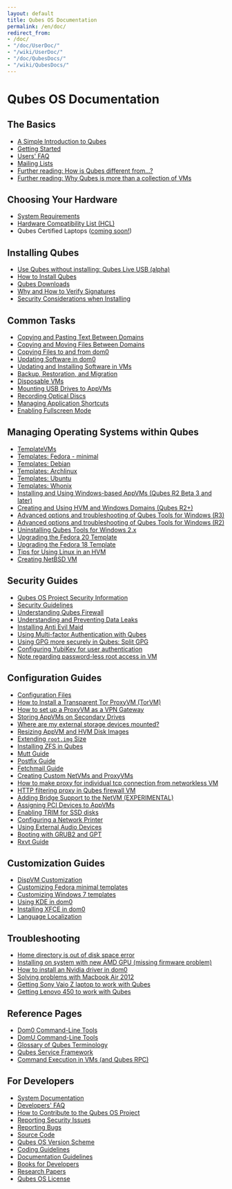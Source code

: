 ```yaml
---
layout: default
title: Qubes OS Documentation
permalink: /en/doc/
redirect_from:
- /doc/
- "/doc/UserDoc/"
- "/wiki/UserDoc/"
- "/doc/QubesDocs/"
- "/wiki/QubesDocs/"
---
```


Qubes OS Documentation
======================

The Basics
----------
 *  [A Simple Introduction to Qubes](/en/intro/)
 *  [Getting Started](/en/doc/getting-started/)
 *  [Users' FAQ](/en/doc/user-faq/)
 *  [Mailing Lists](/en/doc/mailing-lists/)
 *  [Further reading: How is Qubes different from...?](http://blog.invisiblethings.org/2012/09/12/how-is-qubes-os-different-from.html)
 *  [Further reading: Why Qubes is more than a collection of VMs](http://www.invisiblethingslab.com/resources/2014/Software_compartmentalization_vs_physical_separation.pdf)


Choosing Your Hardware
----------------------
 *  [System Requirements](/en/doc/system-requirements/)
 *  [Hardware Compatibility List (HCL)](/hcl)
 *  Qubes Certified Laptops ([coming soon!](https://twitter.com/Puri_sm/status/644963433293717504))


Installing Qubes
----------------
 *  [Use Qubes without installing: Qubes Live USB (alpha)](https://groups.google.com/d/msg/qubes-users/IQdCEpkooto/iyMh3LuzCAAJ)
 *  [How to Install Qubes](/en/doc/installation-guide/)
 *  [Qubes Downloads](/downloads/)
 *  [Why and How to Verify Signatures](/en/doc/verifying-signatures/)
 *  [Security Considerations when Installing](/en/doc/install-security/)


Common Tasks
------------
 *  [Copying and Pasting Text Between Domains](/en/doc/copy-paste/)
 *  [Copying and Moving Files Between Domains](/en/doc/copying-files/)
 *  [Copying Files to and from dom0](/en/doc/copy-to-dom0/)
 *  [Updating Software in dom0](/en/doc/software-update-dom0/)
 *  [Updating and Installing Software in VMs](/en/doc/software-update-vm/)
 *  [Backup, Restoration, and Migration](/en/doc/backup-restore/)
 *  [Disposable VMs](/en/doc/dispvm/)
 *  [Mounting USB Drives to AppVMs](/en/doc/stick-mounting/)
 *  [Recording Optical Discs](/en/doc/recording-optical-discs/)
 *  [Managing Application Shortcuts](/en/doc/managing-appvm-shortcuts/)
 *  [Enabling Fullscreen Mode](/en/doc/full-screen-mode/)


Managing Operating Systems within Qubes
---------------------------------------
 *  [TemplateVMs](/en/doc/templates/)
 *  [Templates: Fedora - minimal](/en/doc/templates/fedora-minimal/)
 *  [Templates: Debian](/en/doc/templates/debian/)
 *  [Templates: Archlinux](/en/doc/templates/archlinux/)
 *  [Templates: Ubuntu](/en/doc/templates/ubuntu/)
 *  [Templates: Whonix](/en/doc/templates/whonix/)
 *  [Installing and Using Windows-based AppVMs (Qubes R2 Beta 3 and later)](/en/doc/windows-appvms/)
 *  [Creating and Using HVM and Windows Domains (Qubes R2+)](/en/doc/hvm-create/)
 *  [Advanced options and troubleshooting of Qubes Tools for Windows (R3)](/en/doc/windows-tools-3/)
 *  [Advanced options and troubleshooting of Qubes Tools for Windows (R2)](/en/doc/windows-tools-2/)
 *  [Uninstalling Qubes Tools for Windows 2.x](/en/doc/uninstalling-windows-tools-2/)
 *  [Upgrading the Fedora 20 Template](/en/doc/fedora-template-upgrade-20/)
 *  [Upgrading the Fedora 18 Template](/en/doc/fedora-template-upgrade-18/)
 *  [Tips for Using Linux in an HVM](/en/doc/linux-hvm-tips/)
 *  [Creating NetBSD VM](https://groups.google.com/group/qubes-devel/msg/4015c8900a813985)


Security Guides
---------------
 *  [Qubes OS Project Security Information](/en/security/)
 *  [Security Guidelines](/en/doc/security-guidelines/)
 *  [Understanding Qubes Firewall](/en/doc/qubes-firewall/)
 *  [Understanding and Preventing Data Leaks](/en/doc/data-leaks/)
 *  [Installing Anti Evil Maid](/en/doc/anti-evil-maid/)
 *  [Using Multi-factor Authentication with Qubes](/en/doc/multifactor-authentication/)
 *  [Using GPG more securely in Qubes: Split GPG](/en/doc/split-gpg/)
 *  [Configuring YubiKey for user authentication](/en/doc/yubi-key/)
 *  [Note regarding password-less root access in VM](/en/doc/vm-sudo/)


Configuration Guides
--------------------
 *  [Configuration Files](/en/doc/config-files/)
 *  [How to Install a Transparent Tor ProxyVM (TorVM)](/en/doc/torvm/)
 *  [How to set up a ProxyVM as a VPN Gateway](/en/doc/vpn/)
 *  [Storing AppVMs on Secondary Drives](/en/doc/secondary-storage/)
 *  [Where are my external storage devices mounted?](/en/doc/external-device-mount-point/)
 *  [Resizing AppVM and HVM Disk Images](/en/doc/resize-disk-image/)
 *  [Extending `root.img` Size](/en/doc/resize-root-disk-image/)
 *  [Installing ZFS in Qubes](/en/doc/zfs/)
 *  [Mutt Guide](/en/doc/mutt/)
 *  [Postfix Guide](/en/doc/postfix/)
 *  [Fetchmail Guide](/en/doc/fetchmail/)
 *  [Creating Custom NetVMs and ProxyVMs](http://theinvisiblethings.blogspot.com/2011/09/playing-with-qubes-networking-for-fun.html)
 *  [How to make proxy for individual tcp connection from networkless VM](https://groups.google.com/group/qubes-devel/msg/4ca950ab6d7cd11a)
 *  [HTTP filtering proxy in Qubes firewall VM](https://groups.google.com/group/qubes-devel/browse_thread/thread/5252bc3f6ed4b43e/d881deb5afaa2a6c#39c95d63fccca12b)
 *  [Adding Bridge Support to the NetVM (EXPERIMENTAL)](/en/doc/network-bridge-support/)
 *  [Assigning PCI Devices to AppVMs](/en/doc/assigning-devices/)
 *  [Enabling TRIM for SSD disks](/en/doc/disk-trim/)
 *  [Configuring a Network Printer](/en/doc/network-printer/)
 *  [Using External Audio Devices](/en/doc/external-audio/)
 *  [Booting with GRUB2 and GPT](https://groups.google.com/group/qubes-devel/browse_thread/thread/e4ac093cabd37d2b/d5090c20d92c4128#d5090c20d92c4128)
 *  [Rxvt Guide](/en/doc/rxvt/)


Customization Guides
--------------------
 *  [DispVM Customization](/en/doc/dispvm-customization/)
 *  [Customizing Fedora minimal templates](/en/doc/fedora-minimal-template-customization)
 *  [Customizing Windows 7 templates](/en/doc/windows-template-customization)
 *  [Using KDE in dom0](/en/doc/kde/)
 *  [Installing XFCE in dom0](/en/doc/xfce/)
 *  [Language Localization](/en/doc/language-localization/)


Troubleshooting
---------------
 *  [Home directory is out of disk space error](/en/doc/out-of-memory/)
 *  [Installing on system with new AMD GPU (missing firmware problem)](https://groups.google.com/group/qubes-devel/browse_thread/thread/e27a57b0eda62f76)
 *  [How to install an Nvidia driver in dom0](/en/doc/install-nvidia-driver/)
 *  [Solving problems with Macbook Air 2012](https://groups.google.com/group/qubes-devel/browse_thread/thread/b8b0d819d2a4fc39/d50a72449107ab21#8a9268c09d105e69)
 *  [Getting Sony Vaio Z laptop to work with Qubes](/en/doc/sony-vaio-tinkering/)
 *  [Getting Lenovo 450 to work with Qubes](/en/doc/lenovo450-tinkering/)


Reference Pages
---------------
 *  [Dom0 Command-Line Tools](/en/doc/dom0-tools/)
 *  [DomU Command-Line Tools](/en/doc/vm-tools/)
 *  [Glossary of Qubes Terminology](/en/doc/glossary/)
 *  [Qubes Service Framework](/en/doc/qubes-service/)
 *  [Command Execution in VMs (and Qubes RPC)](/en/doc/qrexec/)


For Developers
--------------
 *  [System Documentation](/en/doc/system-doc/)
 *  [Developers' FAQ](/en/doc/devel-faq/)
 *  [How to Contribute to the Qubes OS Project](/en/doc/contributing/)
 *  [Reporting Security Issues](/en/security/)
 *  [Reporting Bugs](/en/doc/reporting-bugs/)
 *  [Source Code](/en/doc/source-code/)
 *  [Qubes OS Version Scheme](/en/doc/version-scheme/)
 *  [Coding Guidelines](/en/doc/coding-style/)
 *  [Documentation Guidelines](/en/doc/doc-guidelines/)
 *  [Books for Developers](/en/doc/devel-books/)
 *  [Research Papers](/en/doc/qubes-research/)
 *  [Qubes OS License](/en/doc/license/)
